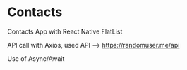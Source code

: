 # Contacts
Contacts App with React Native FlatList

API call with Axios, used API --> https://randomuser.me/api

Use of Async/Await

